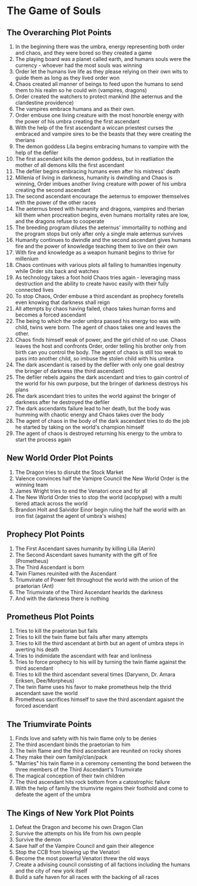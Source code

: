 # The Game of Souls

## The Overarching Plot Points

1. In the beginning there was the umbra, energy representing both order and chaos, and they were bored so they created a game
1. The playing board was a planet called earth, and humans souls were the currency - whoever had the most souls was winning
1. Order let the humans live life as they please relying on their own wits to guide them as long as they lived order won
1. Chaos created all manner of beings to feed upon the humans to send them to his realm so he could win (vampires, dragons)
1. Order created the watchers to protect mankind (the aeternus and the clandestine providence)
1. The vampires embrace humans and as their own.  
1. Order embuse one living creature with the most honorble energy with the power of his umbra creating the first ascendant
1. With the help of the first ascendant a wiccan priestest curses the embraced and vampire sires to be the beasts that they were creating the therians
1. The demon goddess Lila begins embracing humans to vampire with the help of the defiler
1. The first ascendant kills the demon goddess, but in reatliation the mother of all demons kills the first ascendant
1. The defiler begins embracing humans even after his mistress' death
1. Millenia of living in darkness, humanity is dwindling and Chaos is winning, Order imbues another living creature with power of his umbra creating the second ascendant
1. The second ascendant encourage the aeternus to empower themselves with the power of the other races 
1. The aeternus breed with humanity and dragons, vampires and therian kill them when procreation begins, even humans mortality rates are low, and the dragons refuse to cooperate
1. The breeding program dilutes the aeternus' immortaility to nothing and the program stops but only after only a single male aeternus survives
1. Humanity continues to dwindle and the second ascendant gives humans fire and the power of knowledge teaching them to live on their own
1. With fire and knowledge as a weapon humanit begins to thrive for millenium
1. Chaos continues with various plots all failing to humanities ingenuity while Order sits back and watches
1. As technology takes a foot hold Chaos tries again - leveraging mass destruction and the ability to create havoc easily with their fully connected lives
1. To stop Chaos, Order embuse a third ascendant as prophecy foretells even knowing that darkness shall reign
1. All attempts by chaos having failed, chaos takes human forms and becomes a forced ascendant
1. The being to which the order umbra passed his energy too was with child, twins were born.  The agent of chaos takes one and leaves the other.
1. Chaos finds himself weak of power, and the girl child of no use.  Chaos leaves the host and confronts Order, order telling his brother only from birth can you control the body.  The agent of chaos is still too weak to pass into another child, so imbuse the stolen child with his umbra 
1. The dark ascendant is raised by the defiler with only one goal destroy the bringer of darkness (the third ascendant)
1. The defiler rebels agains the dark ascendant and tries to gain control of the world for his own purpose, but the bringer of darkness destroys his plans
1. The dark ascendant tries to unites the world against the bringer of darkness after he destroyed the defiler 
1. The dark ascendants failure lead to her death, but the body was humming with chaotic energy and Chaos takes over the body
1. The agent of chaos in the body of the dark ascendant tries to do the job he started by taking on the world's champion himself 
1. The agent of chaos is destroyed returning his energy to the umbra to start the process again

## New World Order Plot Points

1. The Dragon tries to disrubt the Stock Market
1. Valence convinces half the Vamipre Council the New World Order is the winning team
1. James Wright tries to end the Venatori once and for all
1. The New World Order tries to stop the world (acoplypse) with a multi tiered attack across the world
1. Brandon Holt and Salvidor Einor begin ruling the half the world with an iron fist (against the agent of umbra's wishes)

## Prophecy Plot Points

1. The First Ascendant saves humanity by killing Lilia (Aerin)
1. The Second Ascendant saves humanity with the gift of fire (Prometheus)
1. The Third Ascendant is born
1. Twin Flames reuinited with the Ascendant
1. Triumvirate of Power felt throughout the world with the union of the praetorian (Ant)
1. The Triumvirate of the Third Ascendant hearlds the darkness
1. And with the darkness there is nothing

## Prometheus Plot Points

1. Tries to kill the praetorian but fails
1. Tries to kill the twin flame but fails after many attempts
1. Tries to kill the third ascendant at birth but an agent of umbra steps in averting his death
1. Tries to indimidate the ascendant with fear and lonliness
1. Tries to force prophecy to his will by turning the twin flame against the third ascendant
1. Tries to kill the third ascendant several times (Darywnn, Dr. Amara Eriksen, Dee/Morpheus)
1. The twin flame uses his favor to make prometheus help the thrid ascendant save the world
1. Prometheus sacrifices himself to save the third ascendant agaisnt the forced ascendant

## The Triumvirate Points

1. Finds love and safety with his twin flame only to be denies
1. The third ascendant binds the praetorian to him
1. The twin flame and the third ascendant are reunited on rocky shores
1. They make their own family/clan/pack
1. "Marries" his twin flame in a ceremony cementing the bond between the three members of the Third Ascendant's Triumvirate
1. The magical conception of their twin children
1. The third ascendant hits rock bottom from a catostrophic failure
1. With the help of family the triumvirte regains their foothold and come to defeate the agent of the umbra

## The Kings of New York Plot Points

1. Defeat the Dragon and become his own Dragon Clan
1. Survive the attempts on his life from his own people
1. Survive the demon
1. Save half of the Vampire Council and gain their allegence
1. Stop the CCB from blowing up the Venatori
1. Become the most powerful Venatori threw the old ways
1. Create a advising council consisting of all factions including the humans and the city of new york itself
1. Build a safe haven for all races with the backing of all races
